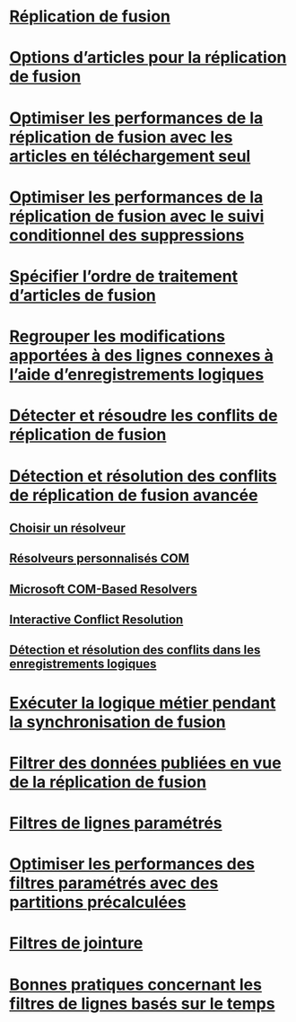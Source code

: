 # [Réplication de fusion](merge-replication.md)
# [Options d’articles pour la réplication de fusion](article-options-for-merge-replication.md)
# [Optimiser les performances de la réplication de fusion avec les articles en téléchargement seul](optimize-merge-replication-performance-with-download-only-articles.md)
# [Optimiser les performances de la réplication de fusion avec le suivi conditionnel des suppressions](optimize-merge-replication-performance-with-conditional-delete-tracking.md)
# [Spécifier l’ordre de traitement d’articles de fusion](specify-the-processing-order-of-merge-articles.md)
# [Regrouper les modifications apportées à des lignes connexes à l’aide d’enregistrements logiques](group-changes-to-related-rows-with-logical-records.md)
# [Détecter et résoudre les conflits de réplication de fusion](advanced-merge-replication-resolve-merge-replication-conflicts.md)
# [Détection et résolution des conflits de réplication de fusion avancée](advanced-merge-replication-conflict-detection-and-resolution.md)
## [Choisir un résolveur](advanced-merge-replication-conflict-choose-a-resolver.md)
## [Résolveurs personnalisés COM](advanced-merge-replication-conflict-com-based-custom-resolvers.md)
## [Microsoft COM-Based Resolvers](advanced-merge-replication-conflict-com-based-resolvers.md)
## [Interactive Conflict Resolution](advanced-merge-replication-conflict-interactive-resolution.md)
## [Détection et résolution des conflits dans les enregistrements logiques](advanced-merge-replication-conflict-resolving-in-logical-record.md)
# [Exécuter la logique métier pendant la synchronisation de fusion](execute-business-logic-during-merge-synchronization.md)
# [Filtrer des données publiées en vue de la réplication de fusion](filter-published-data-for-merge-replication.md)
# [Filtres de lignes paramétrés](parameterized-filters-parameterized-row-filters.md)
# [Optimiser les performances des filtres paramétrés avec des partitions précalculées](parameterized-filters-optimize-for-precomputed-partitions.md)
# [Filtres de jointure](join-filters.md)
# [Bonnes pratiques concernant les filtres de lignes basés sur le temps](best-practices-for-time-based-row-filters.md)

